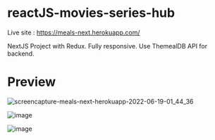 # reactJS-movies-series-hub

Live site : https://meals-next.herokuapp.com/

NextJS Project with Redux. Fully responsive. Use ThemealDB API for backend.

# 	**Preview**

![screencapture-meals-next-herokuapp-2022-06-19-01_44_36](https://user-images.githubusercontent.com/78243276/174452246-091074ec-7c1d-44a8-98d6-12249a9f82a8.png)

![image](https://user-images.githubusercontent.com/78243276/174452308-ad7d33cc-af35-4f1c-8756-5bec3126b4ce.png)

![image](https://user-images.githubusercontent.com/78243276/174452353-bae52312-bc04-4090-9e40-ce1290515187.png)


